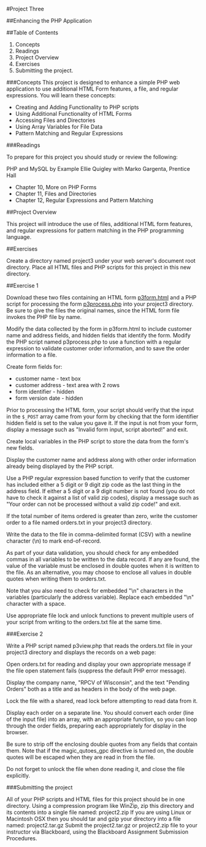 #Project Three

##Enhancing the PHP Application

##Table of Contents

1. Concepts
2. Readings
3. Project Overview
4. Exercises
5. Submitting the project.

###Concepts
This project is designed to enhance a simple PHP web application to use 
additional HTML Form features, a file, and regular expressions. You will learn 
these concepts:

* Creating and Adding Functionality to PHP scripts
* Using Additional Functionality of HTML Forms
* Accessing Files and Directories
* Using Array Variables for File Data
* Pattern Matching and Regular Expressions

###Readings

To prepare for this project you should study or review the following:

PHP and MySQL by Example Ellie Quigley with Marko Gargenta, Prentice Hall

* Chapter 10, More on PHP Forms
* Chapter 11, Files and Directories
* Chapter 12, Regular Expressions and Pattern Matching

##Project Overview

This project will introduce the use of files, additional HTML form features, 
and regular expressions for pattern matching in the PHP programming language.

##Exercises

Create a directory named project3 under your web server's document root 
directory. Place all HTML files and PHP scripts for this project in this new 
directory.

##Exercise 1

Download these two files containing an HTML form [p3form.html](p3form.html) and 
a PHP script for processing the form [p3process.php](p3process.php) into your 
project3 directory. Be sure to give the files the original names, since the HTML 
form file invokes the PHP file by name.

Modify the data collected by the form in p3form.html to include customer name 
and address fields, and hidden fields that identify the form. Modify the PHP 
script named p3process.php to use a function with a regular expression to 
validate customer order information, and to save the order information to a file.

Create form fields for:

* customer name - text box
* customer address - text area with 2 rows
* form identifier - hidden
* form version date - hidden

Prior to processing the HTML form, your script should verify that the input in 
the ```$_POST``` array came from your form by checking that the form identifier 
hidden field is set to the value you gave it. If the input is not from your form, 
display a message such as "Invalid form input, script aborted!" and exit.

Create local variables in the PHP script to store the data from the form's new 
fields.

Display the customer name and address along with other order information already
being displayed by the PHP script.

Use a PHP regular expression based function to verify that the customer has 
included either a 5 digit or 9 digit zip code as the last thing in the address 
field. If either a 5 digit or a 9 digit number is not found (you do not have to 
check it against a list of valid zip codes), display a message such as "Your 
order can not be processed without a valid zip code!" and exit.

If the total number of items ordered is greater than zero, write the customer 
order to a file named orders.txt in your project3 directory.

Write the data to the file in comma-delimited format (CSV) with a newline 
character (\n) to mark end-of-record.

As part of your data validation, you should check for any embedded commas in all 
variables to be written to the data record. If any are found, the value of the 
variable must be enclosed in double quotes when it is written to the file. As an 
alternative, you may choose to enclose all values in double quotes when writing 
them to orders.txt.

Note that you also need to check for embedded "\n" characters in the variables 
(particularly the address variable). Replace each embedded "\n" character with 
a space.

Use appropriate file lock and unlock functions to prevent multiple users of your 
script from writing to the orders.txt file at the same time.

###Exercise 2

Write a PHP script named p3view.php that reads the orders.txt file in your 
project3 directory and displays the records on a web page:

Open orders.txt for reading and display your own appropriate message if the file 
open statement fails (suppress the default PHP error message).

Display the company name, "RPCV of Wisconsin", and the text "Pending Orders" 
both as a title and as headers in the body of the web page.

Lock the file with a shared, read lock before attempting to read data from it.

Display each order on a separate line. You should convert each order (line of 
the input file) into an array, with an appropriate function, so you can loop 
through the order fields, preparing each appropriately for display in the browser.

Be sure to strip off the enclosing double quotes from any fields that contain 
them. Note that if the magic_qutoes_gpc directive is turned on, the double quotes 
will be escaped when they are read in from the file.

Do not forget to unlock the file when done reading it, and close the file explicitly.


###Submitting the project

All of your PHP scripts and HTML files for this project should be in one 
directory. Using a compression program like WinZip, zip this directory and its 
contents into a single file named: project2.zip If you are using Linux or 
Macintosh OSX then you should tar and gzip your directory into a file named: 
project2.tar.gz Submit the project2.tar.gz or project2.zip file to your 
instructor via Blackboard, using the Blackboard Assignment Submission Procedures. 


